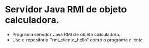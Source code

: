 # Servidor Java RMI de objeto calculadora.

- Programa servidor Java RMI de objeto calculadora.
- Use o repositório "rmi_cliente_hello" como o programa cliente.